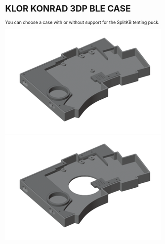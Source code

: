 # KLOR KONRAD 3DP BLE CASE

You can choose a case with or without support for the SplitKB tenting puck.

![konrad](/case/docs/images/konrad_3dp_ble.png)
![konrad puck](/case/docs/images/konrad_3dp_ble_puck.png)